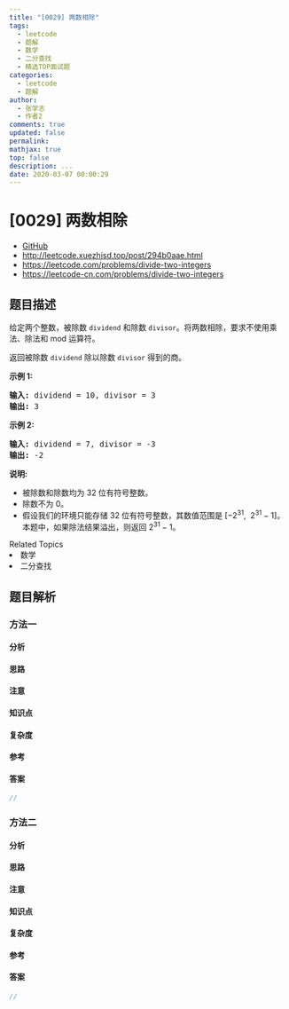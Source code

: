 ```yaml
---
title: "[0029] 两数相除"
tags:
  - leetcode
  - 题解
  - 数学
  - 二分查找
  - 精选TOP面试题
categories:
  - leetcode
  - 题解
author:
  - 张学志
  - 作者2
comments: true
updated: false
permalink:
mathjax: true
top: false
description: ...
date: 2020-03-07 00:00:29
---
```



# [0029] 两数相除
* [GitHub](https://github.com/algoboy101/LeetCodeCrowdsource/tree/master/_posts/QA/%5B0029%5D%20%E4%B8%A4%E6%95%B0%E7%9B%B8%E9%99%A4.md)
* http://leetcode.xuezhisd.top/post/294b0aae.html
* https://leetcode.com/problems/divide-two-integers
* https://leetcode-cn.com/problems/divide-two-integers


## 题目描述

<p>给定两个整数，被除数&nbsp;<code>dividend</code>&nbsp;和除数&nbsp;<code>divisor</code>。将两数相除，要求不使用乘法、除法和 mod 运算符。</p>

<p>返回被除数&nbsp;<code>dividend</code>&nbsp;除以除数&nbsp;<code>divisor</code>&nbsp;得到的商。</p>

<p><strong>示例&nbsp;1:</strong></p>

<pre><strong>输入:</strong> dividend = 10, divisor = 3
<strong>输出:</strong> 3</pre>

<p><strong>示例&nbsp;2:</strong></p>

<pre><strong>输入:</strong> dividend = 7, divisor = -3
<strong>输出:</strong> -2</pre>

<p><strong>说明:</strong></p>

<ul>
	<li>被除数和除数均为 32 位有符号整数。</li>
	<li>除数不为&nbsp;0。</li>
	<li>假设我们的环境只能存储 32 位有符号整数，其数值范围是 [&minus;2<sup>31</sup>,&nbsp; 2<sup>31&nbsp;</sup>&minus; 1]。本题中，如果除法结果溢出，则返回 2<sup>31&nbsp;</sup>&minus; 1。</li>
</ul>
<div><div>Related Topics</div><div><li>数学</li><li>二分查找</li></div></div>


## 题目解析


### 方法一

#### 分析

#### 思路

#### 注意

#### 知识点

#### 复杂度

#### 参考

#### 答案

```cpp
//
```


### 方法二

#### 分析

#### 思路

#### 注意

#### 知识点

#### 复杂度

#### 参考

#### 答案

```cpp
//
```


